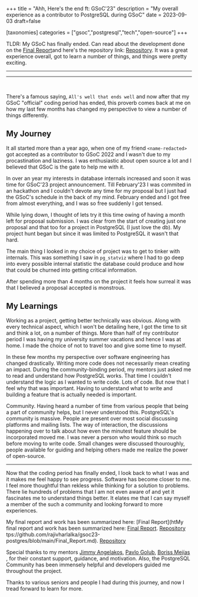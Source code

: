 +++
title = "Ahh, Here's the end ft: GSoC'23"
description = "My overall experience as a contributor to PostgreSQL during GSoC"
date = 2023-09-03
draft=false

[taxonomies]
categories = ["gsoc","postgresql","tech","open-source"]
+++

TLDR: My GSoC has finally ended. Can read about the development done on the [Final Report](https://github.com/rajivharlalka/gsoc23-postgres/blob/main/Final_Report.md)and here's the repository link: [Repository](https://github.com/vyruss/pg_statviz). It was a great experience overall, got to learn a number of things, and things were pretty exciting.

---
---
</br>

There's a famous saying, `All's well that ends well` and now after that my GSoC "official" coding period has ended, this proverb comes back at me on how my last few months has changed my perspective to view a number of things differently. 

## My Journey

It all started more than a year ago, when one of my friend `<name-redacted>` got accepted as a contributor to GSoC 2022 and I wasn't due to my procastination and laziness. I was enthusiastic about open source a lot and I believed that GSoC is the gate to help me with it. 

In over an year my interests in database internals increased and soon it was time for GSoC'23 project announcement. Till February'23 I was commited in an hackathon and I couldn't devote any time for my proposal but I just had the GSoC's schedule in the back of my mind. February ended and I got free from almost everything, and I was so free suddenly I got tensed. 

While lying down, I thought of lets try it this time owing of having a month left for proposal submission. I was clear from the start of creating just one proposal and that too for a project in PostgreSQL (I just love the db). My project hunt began but since it was limited to PostgreSQL it wasn't that hard.

The main thing I looked in my choice of project was to get to tinker with internals. This was something I saw in `pg_statviz` where I had to go deep into every possible internal statistic the database could produce and how that could be churned into getting critical information. 

After spending more than 4 months on the project it feels how surreal it was that I believed a proposal accepted is monstrous. 

## My Learnings

Working as a project, getting better technically was obvious. Along with every technical aspect, which I won't be detailing here, I got the time to sit and think a lot, on a number of things. More than half of my contributor period I was having my university summer vacations and hence I was at home. I made the choice of not to travel too and give some time to myself.

In these few months my perspective over software engineering has changed drastically. Writing more code does not necessarily mean creating an impact. During the community-binding period, my mentors just asked me to read and understand how PostgreSQL works. That time I couldn't understand the logic as I wanted to write code. Lots of code. But now that I feel why that was important. Having to understand what to write and building a feature that is actually needed is important. 

Community. Having heard a number of time from various people that being a part of community helps, but I never understood this. PostgreSQL's community is massive. People are present over most social discussing platforms and mailing lists. The way of interaction, the discussions happening over to talk about how even the minutest feature should be incorporated moved me. I was never a person who would think so much before moving to write code. Small changes were discussed thouroughly, people available for guiding and helping others made me realize the power of open-source. 

--- 
Now that the coding period has finally ended, I look back to what I was and it makes me feel happy to see progress. Software has become closer to me. I feel more thoughtful than rekless while thinking for a solution to problems. There lie hundreds of problems that I am not even aware of and yet it fascinates me to understand things better. It elates me that I can say myself a member of the such a community and looking forward to more experiences. 

My final report and work has been summarized here: [Final Report](htMy final report and work has been summarized here: [Final Report](https://github.com/rajivharlalka/gsoc23-postgres/blob/main/Final_Report.md). [Repository](https://github.com/vyruss/pg_statviz)
tps://github.com/rajivharlalka/gsoc23-postgres/blob/main/Final_Report.md). [Repository](https://github.com/vyruss/pg_statviz)

Special thanks to my mentors [Jimmy Angelakos](https://github.com//vyruss), [Pavlo Golub](https://github.com/pashagolub), [Boriss Mejías](https://www.linkedin.com/in/boriss-mej%C3%ADas-4637401)
, for their constant support, guidance, and motivation. Also, the PostgreSQL Community has been immensely helpful and developers guided me throughout the project.

Thanks to various seniors and people I had during this journey, and now I tread forward to learn for more.